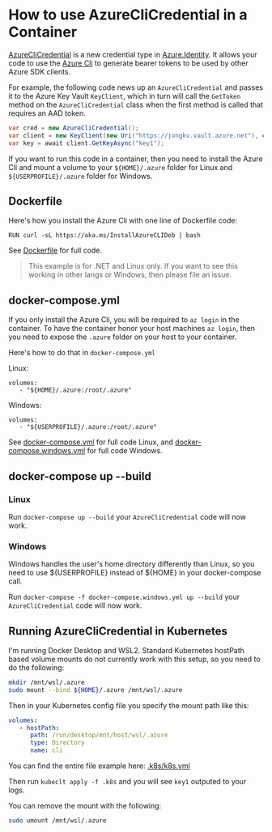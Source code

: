 # How to use AzureCliCredential in a Container

[AzureCliCredential](https://github.com/Azure/azure-sdk-for-net/blob/master/sdk/identity/Azure.Identity/src/AzureCliCredential.cs) is a new credential type in [Azure.Identity](https://github.com/Azure/azure-sdk-for-net/tree/master/sdk/identity/Azure.Identity).  It allows your code to use the [Azure Cli](https://aka.ms/azcliget) to generate bearer tokens to be used by other Azure SDK clients.

For example, the following code news up an `AzureCliCredential` and passes it to the Azure Key Vault `KeyClient`, which in turn will call the `GetToken` method on the `AzureCliCredential` class when the first method is called that requires an AAD token.

```csharp
var cred = new AzureCliCredential();
var client = new KeyClient(new Uri("https://jongkv.vault.azure.net"), cred);
var key = await client.GetKeyAsync("key1");
```

If you want to run this code in a container, then you need to install the Azure Cli and mount a volume to your `${HOME}/.azure` folder for Linux and `${USERPROFILE}/.azure` folder for Windows.


## Dockerfile
Here's how you install the Azure Cli with one line of Dockerfile code:

`RUN curl -sL https://aka.ms/InstallAzureCLIDeb | bash`

See [Dockerfile](src/net/Dockerfile) for full code.

> This example is for .NET and Linux only.  If you want to see this working in other langs or Windows, then please file an issue.

## docker-compose.yml

If you only install the Azure Cli, you will be required to `az login` in the container.  To have the container honor your host machines `az login`, then you need to expose the `.azure` folder on your host to your container.

Here's how to do that in `docker-compose.yml`

Linux:
```
volumes: 
   - "${HOME}/.azure:/root/.azure"
```

Windows:
```
volumes: 
   - "${USERPROFILE}/.azure:/root/.azure"
```

See [docker-compose.yml](src/net/docker-compose.yml) for full code Linux, and [docker-compose.windows.yml](src/net/docker-compose.windows.yml) for full code Windows.


## docker-compose up --build

### Linux
Run `docker-compose up --build` your `AzureCliCredential` code will now work.

### Windows
Windows handles the user's home directory differently than Linux, so you need to use ${USERPROFILE} instead of ${HOME} in your docker-compose call.

Run `docker-compose -f docker-compose.windows.yml up --build` your `AzureCliCredential` code will now work.


## Running AzureCliCredential in Kubernetes

I'm running Docker Desktop and WSL2. Standard Kubernetes hostPath based volume mounts do not currently work with this setup, so you need to do the following:

```bash
mkdir /mnt/wsl/.azure
sudo mount --bind ${HOME}/.azure /mnt/wsl/.azure
```

Then in your Kubernetes config file you specify the mount path like this:

```yaml
volumes:
   - hostPath:
      path: /run/desktop/mnt/host/wsl/.azure
      type: Directory
      name: cli
```

You can find the entire file example here: [.k8s/k8s.yml](src/net/.k8s/k8s.yml)

Then run `kubeclt apply -f .k8s` and you will see `key1` outputed to your logs.

You can remove the mount with the following:

```bash
sudo umount /mnt/wsl/.azure
```